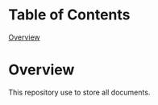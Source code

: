 # Table of Contents

[Overview](#overview)

# Overview

This repository use to store all documents.
